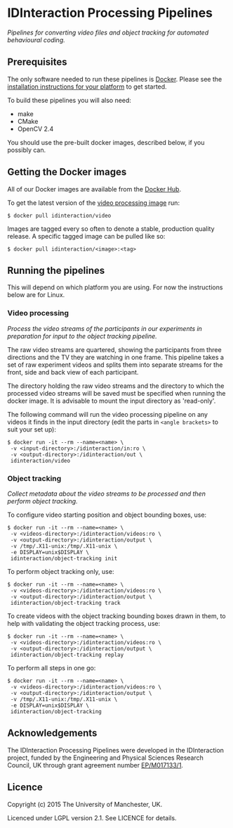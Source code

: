 # IDInteraction Processing Pipelines

*Pipelines for converting video files and object tracking for automated behavioural coding.*

## Prerequisites

The only software needed to run these pipelines is [Docker][docker]. Please see the [installation instructions for your platform][dockerdocs] to get started.

To build these pipelines you will also need:
* make
* CMake
* OpenCV 2.4

You should use the pre-built docker images, described below, if you possibly can.

## Getting the Docker images

All of our Docker images are available from the [Docker Hub][dockerhub].

To get the latest version of the [video processing image][videoimage] run:

```shell
$ docker pull idinteraction/video
```

Images are tagged every so often to denote a stable, production quality release. A specific tagged image can be pulled like so:

```shell
$ docker pull idinteraction/<image>:<tag>
```

## Running the pipelines

This will depend on which platform you are using. For now the instructions below are for Linux.

### Video processing

*Process the video streams of the participants in our experiments in preparation for input to the object tracking pipeline.*

The raw video streams are quartered, showing the participants from three directions and the TV they are watching in one frame. This pipeline takes a set of raw experiment videos and splits them into separate streams for the front, side and back view of each participant.

The directory holding the raw video streams and the directory to which the processed video streams will be saved must be specified when running the docker image. It is advisable to mount the input directory as 'read-only'.

The following command will run the video processing pipeline on any videos it finds in the input directory (edit the parts in `<angle brackets>` to suit your set up):

```shell
$ docker run -it --rm --name=<name> \
 -v <input-directory>:/idinteraction/in:ro \
 -v <output-directory>:/idinteraction/out \
 idinteraction/video
```

### Object tracking

*Collect metadata about the video streams to be processed and then perform object tracking.*

To configure video starting position and object bounding boxes, use:

```shell
$ docker run -it --rm --name=<name> \
 -v <videos-directory>:/idinteraction/videos:ro \
 -v <output-directory>:/idinteraction/output \
 -v /tmp/.X11-unix:/tmp/.X11-unix \
 -e DISPLAY=unix$DISPLAY \
 idinteraction/object-tracking init
```

To perform object tracking only, use:

```shell
$ docker run -it --rm --name=<name> \
 -v <videos-directory>:/idinteraction/videos:ro \
 -v <output-directory>:/idinteraction/output \
 idinteraction/object-tracking track
```

To create videos with the object tracking bounding boxes drawn in them, to help with validating the object tracking process, use:

```shell
$ docker run -it --rm --name=<name> \
 -v <videos-directory>:/idinteraction/videos:ro \
 -v <output-directory>:/idinteraction/output \
 idinteraction/object-tracking replay
```

To perform all steps in one go:

```shell
$ docker run -it --rm --name=<name> \
 -v <videos-directory>:/idinteraction/videos:ro \
 -v <output-directory>:/idinteraction/output \
 -v /tmp/.X11-unix:/tmp/.X11-unix \
 -e DISPLAY=unix$DISPLAY \
 idinteraction/object-tracking
```

## Acknowledgements

The IDInteraction Processing Pipelines were developed in the IDInteraction project, funded by the Engineering and Physical Sciences Research Council, UK through grant agreement number [EP/M017133/1][gow].

## Licence

Copyright (c) 2015 The University of Manchester, UK.

Licenced under LGPL version 2.1. See LICENCE for details.

[docker]: https://www.docker.com/
[dockerdocs]: https://docs.docker.com/
[dockerhub]: https://hub.docker.com/u/idinteraction/
[gow]: http://gow.epsrc.ac.uk/NGBOViewGrant.aspx?GrantRef=EP/M017133/1
[videoimage]: https://hub.docker.com/r/idinteraction/video/

